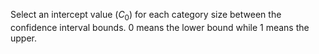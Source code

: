 Select an intercept value (${C_0}$) for each category size between the confidence interval bounds. 
0 means the lower bound while 1 means the upper.